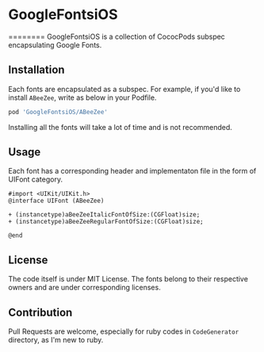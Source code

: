 # GoogleFontsiOS
========
GoogleFontsiOS is a collection of CococPods subspec encapsulating Google Fonts.


## Installation
Each fonts are encapsulated as a subspec. For example, if you'd like to install `ABeeZee`, write as below in your Podfile.

```ruby
pod 'GoogleFontsiOS/ABeeZee'
```

Installing all the fonts will take a lot of time and is not recommended.


## Usage
Each font has a corresponding header and implementaton file in the form of UIFont category.
```
#import <UIKit/UIKit.h>
@interface UIFont (ABeeZee)

+ (instancetype)aBeeZeeItalicFontOfSize:(CGFloat)size;
+ (instancetype)aBeeZeeRegularFontOfSize:(CGFloat)size;

@end
```


## License
The code itself is under MIT License. The fonts belong to their respective owners and are under corresponding licenses.

## Contribution
Pull Requests are welcome, especially for ruby codes in `CodeGenerator` directory, as I'm new to ruby.


